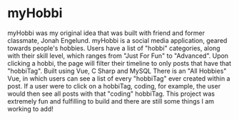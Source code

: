 # myHobbi

myHobbi was my original idea that was built with friend and former classmate, Jonah Engelund. myHobbi is a social media application, geared towards people's hobbies. Users have a list of "hobbi" categories, along with their skill level, which ranges from "Just For Fun" to "Advanced". Upon clicking a hobbi, the page will filter their timeline to only posts that have that "hobbiTag". Built using Vue, C Sharp and MySQL
There is an "All Hobbies" Vue, in which users can see a list of every "hobbiTag" ever created within a post. If a user were to click on a hobbiTag, coding, for example, the user would then see all posts with that "coding" hobbiTag.
This project was extremely fun and fulfilling to build and there are still some things I am working to add!
